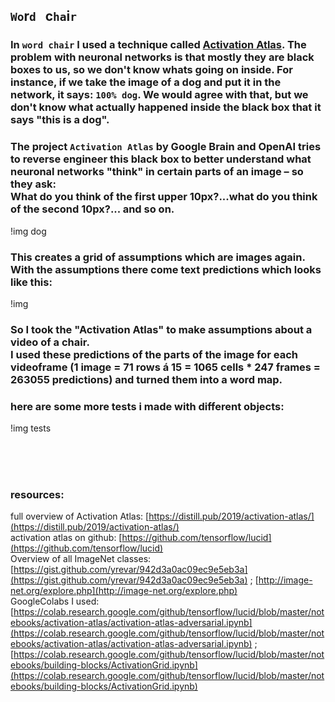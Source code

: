## `Wo`r`d` &nbsp; c`ha`i`r`

### In `word chair` I used a technique called [Activation Atlas](https://distill.pub/2019/activation-atlas/). The problem with neuronal networks is that mostly they are black boxes to us, so we don't know whats going on inside. For instance, if we take the image of a dog and put it in the network, it says: `100% dog`. We would agree with that, but we don't know what actually happened inside the black box that it says "this is a dog".   
### The project `Activation Atlas` by Google Brain and OpenAI tries to reverse engineer this black box to better understand what neuronal networks "think" in certain parts of an image – so they ask: <br> What do you think of the first upper 10px?...what do you think of the second 10px?... and so on. 

!img dog

### This creates a grid of assumptions which are images again. With the assumptions there come text predictions which looks like this:  

!img
  
### So I took the "Activation Atlas" to make assumptions about a video of a chair. <br>I used these predictions of the parts of the image for each videoframe (1 image = 71 rows á 15 = 1065 cells * 247 frames = 263055 predictions) and turned them into a word map.   
   
### here are some more tests i made with different objects:
   
!img tests   
   
   
<br>
<br>
<br>

### resources:   
full overview of Activation Atlas: [https://distill.pub/2019/activation-atlas/](https://distill.pub/2019/activation-atlas/)     
activation atlas on github: [https://github.com/tensorflow/lucid](https://github.com/tensorflow/lucid)   
Overview of all ImageNet classes: [https://gist.github.com/yrevar/942d3a0ac09ec9e5eb3a](https://gist.github.com/yrevar/942d3a0ac09ec9e5eb3a) ; [http://image-net.org/explore.php](http://image-net.org/explore.php)   
GoogleColabs I used: [https://colab.research.google.com/github/tensorflow/lucid/blob/master/notebooks/activation-atlas/activation-atlas-adversarial.ipynb](https://colab.research.google.com/github/tensorflow/lucid/blob/master/notebooks/activation-atlas/activation-atlas-adversarial.ipynb) ; [https://colab.research.google.com/github/tensorflow/lucid/blob/master/notebooks/building-blocks/ActivationGrid.ipynb](https://colab.research.google.com/github/tensorflow/lucid/blob/master/notebooks/building-blocks/ActivationGrid.ipynb)





